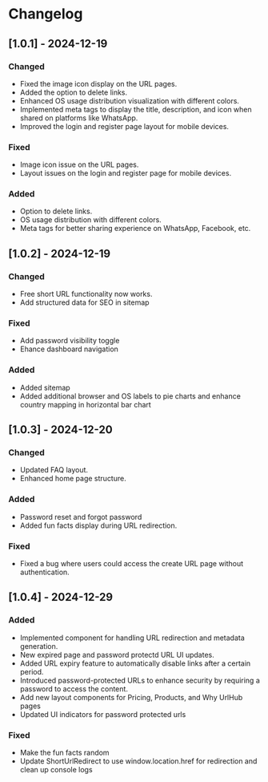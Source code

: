 # Changelog

## [1.0.1] - 2024-12-19

### Changed
- Fixed the image icon display on the URL pages.
- Added the option to delete links.
- Enhanced OS usage distribution visualization with different colors.
- Implemented meta tags to display the title, description, and icon when shared on platforms like WhatsApp.
- Improved the login and register page layout for mobile devices.

### Fixed
- Image icon issue on the URL pages.
- Layout issues on the login and register page for mobile devices.

### Added
- Option to delete links.
- OS usage distribution with different colors.
- Meta tags for better sharing experience on WhatsApp, Facebook, etc.

## [1.0.2] - 2024-12-19

### Changed
- Free short URL functionality now works.
- Add structured data for SEO in sitemap

### Fixed
- Add password visibility toggle
- Ehance dashboard navigation

### Added
- Added sitemap
- Added additional browser and OS labels to pie charts and enhance country mapping in horizontal bar chart

## [1.0.3] - 2024-12-20

### Changed
- Updated FAQ layout.
- Enhanced home page structure.

### Added
- Password reset and forgot password
- Added fun facts display during URL redirection.

### Fixed
- Fixed a bug where users could access the create URL page without authentication.

## [1.0.4] - 2024-12-29

### Added
- Implemented component for handling URL redirection and metadata generation.
- New expired page and password protectd URL UI updates.
- Added URL expiry feature to automatically disable links after a certain period.
- Introduced password-protected URLs to enhance security by requiring a password to access the content.
- Add new layout components for Pricing, Products, and Why UrlHub pages
- Updated UI indicators for password protected urls

### Fixed
- Make the fun facts random
- Update ShortUrlRedirect to use window.location.href for redirection and clean up console logs
